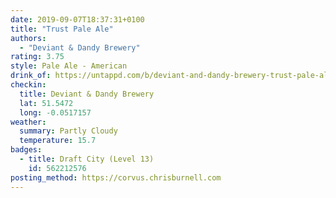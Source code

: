 ```yaml
---
date: 2019-09-07T18:37:31+0100
title: "Trust Pale Ale"
authors:
  - "Deviant & Dandy Brewery"
rating: 3.75
style: Pale Ale - American
drink_of: https://untappd.com/b/deviant-and-dandy-brewery-trust-pale-ale/2051895
checkin:
  title: Deviant & Dandy Brewery
  lat: 51.5472
  long: -0.0517157
weather:
  summary: Partly Cloudy
  temperature: 15.7
badges:
  - title: Draft City (Level 13)
    id: 562212576
posting_method: https://corvus.chrisburnell.com
---
```

